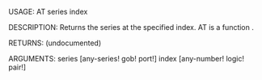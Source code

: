 USAGE:
     AT series index 

DESCRIPTION:
     Returns the series at the specified index.
     AT is a function .

RETURNS:
    (undocumented)

ARGUMENTS:
    series [any-series! gob! port!]
    index [any-number! logic! pair!]
